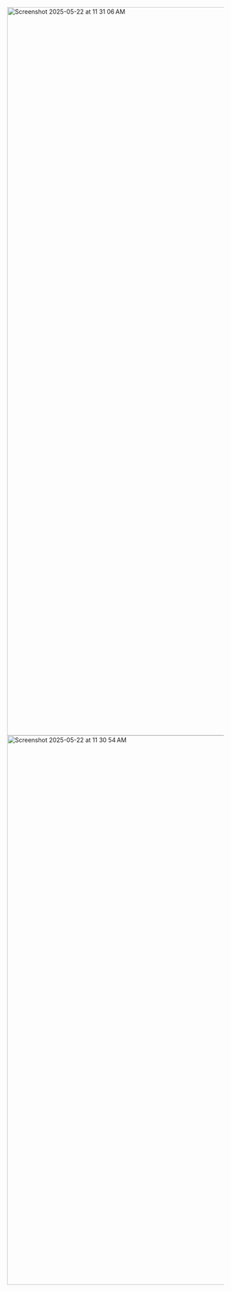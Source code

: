 <img width="1693" alt="Screenshot 2025-05-22 at 11 31 06 AM" src="https://github.com/user-attachments/assets/64837e4f-7b6a-42ee-8740-2beac0e0c14c" />
<img width="1277" alt="Screenshot 2025-05-22 at 11 30 54 AM" src="https://github.com/user-attachments/assets/45e7d6ea-f2f5-4d30-9d78-c00e412ab350" />
